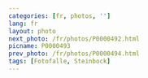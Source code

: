 ```yaml
---
categories: [fr, photos, '']
lang: fr
layout: photo
next_photo: /fr/photos/P0000492.html
picname: P0000493
prev_photo: /fr/photos/P0000494.html
tags: [Fotofalle, Steinbock]
---
```

